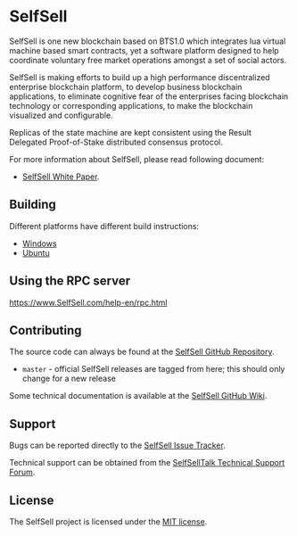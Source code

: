 SelfSell
=========
SelfSell is one new blockchain based on BTS1.0 which integrates lua virtual machine based smart contracts, yet a software platform designed to help coordinate voluntary free market operations amongst a set of social actors.

SelfSell is making efforts to build up a high performance discentralized enterprise blockchain platform, to develop business blockchain applications, to eliminate cognitive fear of the enterprises facing blockchain technology or corresponding applications, to make the blockchain visualized and configurable.

Replicas of the state machine are kept consistent using the Result Delegated Proof-of-Stake distributed consensus protocol.

For more information about SelfSell, please read following document:
* [SelfSell White Paper](https://www.SelfSell.com/SelfSell%20Whitepaper%202.0_EN.pdf).

Building
--------
Different platforms have different build instructions:
* [Windows](https://github.com/SelfSell-Dev/SelfSell)
* [Ubuntu](https://github.com/SelfSell-Dev/SelfSell_ubuntu)

Using the RPC server
--------------------
https://www.SelfSell.com/help-en/rpc.html
 
Contributing
------------
The source code can always be found at the [SelfSell GitHub Repository](https://github.com/SelfSell-Dev/SelfSell). 
- `master` - official SelfSell releases are tagged from here; this should only change for a new release

Some technical documentation is available at the [SelfSell GitHub Wiki](https://github.com/SelfSell-Dev/SelfSell/wiki).

Support
-------
Bugs can be reported directly to the [SelfSell Issue Tracker](https://github.com/SelfSell-Dev/SelfSell/issues).

Technical support can be obtained from the [SelfSellTalk Technical Support Forum](https://forum.SelfSell.com/).

License
------

The SelfSell project is licensed under the [MIT license](LICENSE).

